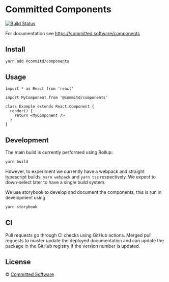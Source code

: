 # Committed Components

[![Build Status](https://drone.committed.software/api/badges/commitd/components/status.svg)](https://drone.committed.software/commitd/components)

For documentation see https://committed.software/components

## Install

```bash
yarn add @commitd/components
```

## Usage

```tsx
import * as React from 'react'

import MyComponent from '@commitd/components'

class Example extends React.Component {
  render() {
    return <MyComponent />
  }
}
```

## Development

The main build is currently performed using Rollup:

```bash
yarn build
```

However, to experiment we currently have a webpack and straight typescript builds, `yarn webpack` and `yarn tsc` respectively.
We expect to down-select later to have a single build system.

We use storybook to develop and document the components, this is run in development using

```bash
yarn storybook
```

## CI

Pull requests go through CI checks using GitHub actions. Merged pull requests to master update the deployed documentation and can update the package in the GitHub registry if the version number is updated.

## License

© [Committed Software](https://github.com/commitd)
